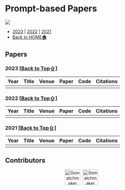 # Prompt-based Papers

<img src="https://img.shields.io/badge/%F0%9F%A5%B3-Welcome-brightgreen">

-  [2023](#2023-back-to-top⇪) | [2022](#2022-back-to-top⇪) | [2021](#2021-back-to-top⇪) 
-  [Back to HOME🏠](../README.md)

## Papers

### 2023 [[Back to Top⇪](#Prompt-based-Papers)]
| Year | Title | Venue | Paper | Code | Citations |
| ---- | ----- | ----- | ----- | ---- | ---- |
|      |       |       |       |      |      |
### 2022 [[Back to Top⇪](#Prompt-based-Papers)]

| Year | Title | Venue | Paper | Code | Citations |
| ---- | ----- | ----- | ----- | ---- | ---- |
|      |       |       |       |      |      |

### 2021 [[Back to Top⇪](#Prompt-based-Papers)]

| Year | Title | Venue | Paper | Code | Citations |
| ---- | ----- | ----- | ----- | ---- | ---- |
|      |       |       |       |      |      |

## Contributors

<p align="center"><a href="https://github.com/LeeRoc-China"><img src="https://avatars.githubusercontent.com/u/59104898?s=400&u=c225a082a6a410e3d7c84ca29a07d723d7308dca&v=4" width="50px" alt="0xmatchmaker" /></a>&nbsp;&nbsp;<a href="https://github.com/yangqqq-yq"><img src="https://avatars.githubusercontent.com/u/64053857?v=4" width="50px" alt="0xmatchmaker" /></a>&nbsp;&nbsp;</p>

